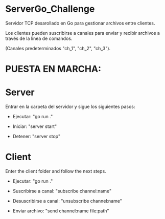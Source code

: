 # ServerGo_Challenge

Servidor TCP desarollado en Go para gestionar archivos entre clientes.

Los clientes pueden suscribirse a canales para enviar y recibir archivos a través de la linea de comandos.

(Canales predeterminados "ch_1", "ch_2", "ch_3").


# PUESTA EN MARCHA:

# Server
Entrar en la carpeta del servidor y sigue los siguientes pasos:

  - Ejecutar: "go run ."
  
  - Iniciar: "server start"
  
  - Detener: "server stop"


# Client
Enter the client folder and follow the next steps.

  - Ejecutar: "go run ."
  
  - Suscribirse a canal: "subscribe channel:name"
  
  - Desuscribirse a canal: "unsubscribe channel:name"

  - Enviar archivo: "send channel:name file:path"
